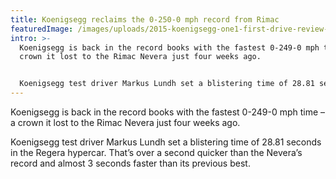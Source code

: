 ```yaml
---
title: Koenigsegg reclaims the 0-250-0 mph record from Rimac
featuredImage: /images/uploads/2015-koenigsegg-one1-first-drive-review-car-and-driver-photo-654233-s-original.jpg
intro: >-
  Koenigsegg is back in the record books with the fastest 0-249-0 mph time – a
  crown it lost to the Rimac Nevera just four weeks ago.


  Koenigsegg test driver Markus Lundh set a blistering time of 28.81 seconds in the Regera hypercar. That’s over a second quicker than the Nevera’s record and almost 3 seconds faster than its previous best.
---
```

Koenigsegg is back in the record books with the fastest 0-249-0 mph time – a crown it lost to the Rimac Nevera just four weeks ago.

Koenigsegg test driver Markus Lundh set a blistering time of 28.81 seconds in the Regera hypercar. That’s over a second quicker than the Nevera’s record and almost 3 seconds faster than its previous best.